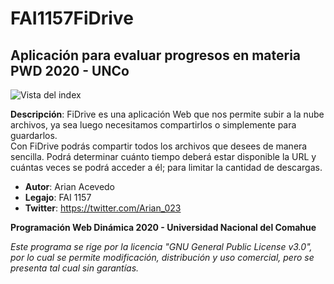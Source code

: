 # FAI1157FiDrive
## Aplicación para evaluar progresos en materia PWD 2020 - UNCo

![Vista del index](https://i.imgur.com/rWpiGJR.jpg "Vista del index")

**Descripción**: FiDrive es una aplicación Web que nos permite subir a la nube archivos, ya sea luego necesitamos compartirlos o simplemente para guardarlos.   
Con FiDrive  podrás compartir todos los archivos que desees de manera sencilla. Podrá determinar cuánto tiempo deberá estar disponible la URL y cuántas veces se podrá acceder a él; para limitar la cantidad de descargas.

- **Autor**: Arian Acevedo
- **Legajo**: FAI 1157
- **Twitter**: https://twitter.com/Arian_023

**Programación Web Dinámica 2020 - Universidad Nacional del Comahue**

*Este programa se rige por la licencia "GNU General Public License v3.0", por lo cual se permite modificación, distribución y uso comercial, pero se presenta tal cual sin garantías.*
